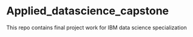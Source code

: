 # Applied_datascience_capstone
This repo contains final project work for IBM data science specialization 
